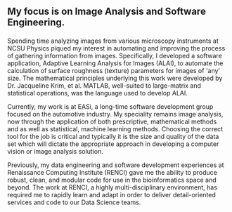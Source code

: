 ## <p> My focus is on Image Analysis and Software Engineering.
Spending time analyzing images from various microscopy instruments
at NCSU Physics piqued my interest in automating and improving the
process of gathering information from images. Specifically, I
developed a software application, Adaptive Learning Analysis for Images (ALAI),
to automate the calculation of surface roughness (texture) parameters
for images of 'any' size. The mathematical principles underlying this work
were developed by Dr. Jacqueline Krim, et al. MATLAB, well-suited to large-matrix
and statistical operations, was the language used to develop ALAI. </p>

<p> Currently, my work is at EASi, a long-time software development group focused
on the automotive industry. My speciality remains image analysis, now through the
application of both prescriptive, mathematical methods and as well as statistical,
machine learning methods. Choosing the correct tool for the job is critical and
typically it is the size and quality of the data set which will dictate the
appropriate approach in developing a computer vision or image analysis solution.

<p> Previously, my data engineering and
software development experiences at Renaissance Computing Institute (RENCI) gave me the
ability to produce robust, clean, and modular code for use in the bioinformatics space and beyond.
The work at RENCI, a highly multi-disciplinary environment, has required me to
rapidly learn and adapt in order to deliver detail-oriented services and code
to our Data Science teams.</p>
